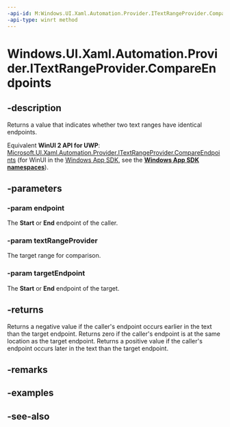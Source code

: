 ```yaml
---
-api-id: M:Windows.UI.Xaml.Automation.Provider.ITextRangeProvider.CompareEndpoints(Windows.UI.Xaml.Automation.Text.TextPatternRangeEndpoint,Windows.UI.Xaml.Automation.Provider.ITextRangeProvider,Windows.UI.Xaml.Automation.Text.TextPatternRangeEndpoint)
-api-type: winrt method
---
```


<!-- Method syntax
public int CompareEndpoints(Windows.UI.Xaml.Automation.Text.TextPatternRangeEndpoint endpoint, Windows.UI.Xaml.Automation.Provider.ITextRangeProvider textRangeProvider, Windows.UI.Xaml.Automation.Text.TextPatternRangeEndpoint targetEndpoint)
-->

# Windows.UI.Xaml.Automation.Provider.ITextRangeProvider.CompareEndpoints

## -description
Returns a value that indicates whether two text ranges have identical endpoints.

Equivalent **WinUI 2 API for UWP**: [Microsoft.UI.Xaml.Automation.Provider.ITextRangeProvider.CompareEndpoints](/windows/winui/api/microsoft.ui.xaml.automation.provider.itextrangeprovider.compareendpoints) (for WinUI in the [Windows App SDK](/windows/apps/windows-app-sdk/), see the **[Windows App SDK namespaces](/windows/windows-app-sdk/api/winrt/)**).

## -parameters
### -param endpoint
The **Start** or **End** endpoint of the caller.

### -param textRangeProvider
The target range for comparison.

### -param targetEndpoint
The **Start** or **End** endpoint of the target.

## -returns
Returns a negative value if the caller's endpoint occurs earlier in the text than the target endpoint. Returns zero if the caller's endpoint is at the same location as the target endpoint. Returns a positive value if the caller's endpoint occurs later in the text than the target endpoint.

## -remarks

## -examples

## -see-also
